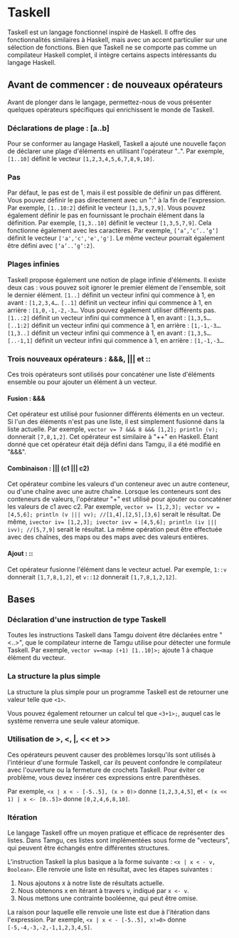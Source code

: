 # Taskell

Taskell est un langage fonctionnel inspiré de Haskell. Il offre des fonctionnalités similaires à Haskell, mais avec un accent particulier sur une sélection de fonctions. Bien que Taskell ne se comporte pas comme un compilateur Haskell complet, il intègre certains aspects intéressants du langage Haskell.

## Avant de commencer : de nouveaux opérateurs

Avant de plonger dans le langage, permettez-nous de vous présenter quelques opérateurs spécifiques qui enrichissent le monde de Taskell.

### Déclarations de plage : [a..b]

Pour se conformer au langage Haskell, Taskell a ajouté une nouvelle façon de déclarer une plage d'éléments en utilisant l'opérateur "..". Par exemple, `[1..10]` définit le vecteur `[1,2,3,4,5,6,7,8,9,10]`.

### Pas

Par défaut, le pas est de 1, mais il est possible de définir un pas différent. Vous pouvez définir le pas directement avec un ":" à la fin de l'expression. Par exemple, `[1..10:2]` définit le vecteur `[1,3,5,7,9]`. Vous pouvez également définir le pas en fournissant le prochain élément dans la définition. Par exemple, `[1,3..10]` définit le vecteur `[1,3,5,7,9]`. Cela fonctionne également avec les caractères. Par exemple, `[‘a’,’c’..’g’]` définit le vecteur `['a','c','e','g']`. Le même vecteur pourrait également être défini avec `[‘a’..’g’:2]`.

### Plages infinies

Taskell propose également une notion de plage infinie d'éléments. Il existe deux cas : vous pouvez soit ignorer le premier élément de l'ensemble, soit le dernier élément. `[1..]` définit un vecteur infini qui commence à 1, en avant : `[1,2,3,4…`. `[..1]` définit un vecteur infini qui commence à 1, en arrière : `[1,0,-1,-2,-3…`. Vous pouvez également utiliser différents pas. `[1..:2]` définit un vecteur infini qui commence à 1, en avant : `[1,3,5…`. `[..1:2]` définit un vecteur infini qui commence à 1, en arrière : `[1,-1,-3…`. `[1,3..]` définit un vecteur infini qui commence à 1, en avant : `[1,3,5…`. `[..-1,1]` définit un vecteur infini qui commence à 1, en arrière : `[1,-1,-3…`.

### Trois nouveaux opérateurs : &&&, ||| et ::

Ces trois opérateurs sont utilisés pour concaténer une liste d'éléments ensemble ou pour ajouter un élément à un vecteur.

#### Fusion : &&&

Cet opérateur est utilisé pour fusionner différents éléments en un vecteur. Si l'un des éléments n'est pas une liste, il est simplement fusionné dans la liste actuelle. Par exemple, `vector v= 7 &&& 8 &&& [1,2]; println (v);` donnerait `[7,8,1,2]`. Cet opérateur est similaire à "++" en Haskell. Étant donné que cet opérateur était déjà défini dans Tamgu, il a été modifié en "&&&".

#### Combinaison : ||| (c1 ||| c2)

Cet opérateur combine les valeurs d'un conteneur avec un autre conteneur, ou d'une chaîne avec une autre chaîne. Lorsque les conteneurs sont des conteneurs de valeurs, l'opérateur "+" est utilisé pour ajouter ou concaténer les valeurs de c1 avec c2. Par exemple, `vector v= [1,2,3]; vector vv = [4,5,6]; println (v ||| vv); //[1,4],[2,5],[3,6]` serait le résultat. De même, `ivector iv= [1,2,3]; ivector ivv = [4,5,6]; println (iv ||| ivv); //[5,7,9]` serait le résultat. La même opération peut être effectuée avec des chaînes, des maps ou des maps avec des valeurs entières.

#### Ajout : ::

Cet opérateur fusionne l'élément dans le vecteur actuel. Par exemple, `1::v` donnerait `[1,7,8,1,2]`, et `v::12` donnerait `[1,7,8,1,2,12]`.

## Bases

### Déclaration d'une instruction de type Taskell

Toutes les instructions Taskell dans Tamgu doivent être déclarées entre "<..>", que le compilateur interne de Tamgu utilise pour détecter une formule Taskell. Par exemple, `vector v=<map (+1) [1..10]>;` ajoute 1 à chaque élément du vecteur.

### La structure la plus simple

La structure la plus simple pour un programme Taskell est de retourner une valeur telle que `<1>`.

Vous pouvez également retourner un calcul tel que `<3+1>;`, auquel cas le système renverra une seule valeur atomique.

### Utilisation de >, <, |, << et >>

Ces opérateurs peuvent causer des problèmes lorsqu'ils sont utilisés à l'intérieur d'une formule Taskell, car ils peuvent confondre le compilateur avec l'ouverture ou la fermeture de crochets Taskell. Pour éviter ce problème, vous devez insérer ces expressions entre parenthèses.

Par exemple, `<x | x < - [-5..5], (x > 0)>` donne `[1,2,3,4,5]`, et `< (x << 1) | x <- [0..5]>` donne `[0,2,4,6,8,10]`.

### Itération

Le langage Taskell offre un moyen pratique et efficace de représenter des listes. Dans Tamgu, ces listes sont implémentées sous forme de "vecteurs", qui peuvent être échangés entre différentes structures.

L'instruction Taskell la plus basique a la forme suivante : `<x | x < - v, Boolean>`. Elle renvoie une liste en résultat, avec les étapes suivantes :

1. Nous ajoutons x à notre liste de résultats actuelle.
2. Nous obtenons x en itérant à travers v, indiqué par `x <- v`.
3. Nous mettons une contrainte booléenne, qui peut être omise.

La raison pour laquelle elle renvoie une liste est due à l'itération dans l'expression. Par exemple, `<x | x < - [-5..5], x!=0>` donne `[-5,-4,-3,-2,-1,1,2,3,4,5]`.